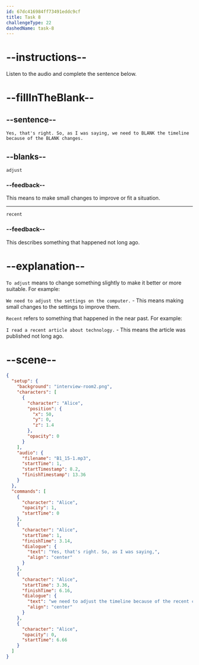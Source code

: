 ```yaml
---
id: 67dc416984ff73491eddc9cf
title: Task 8
challengeType: 22
dashedName: task-8
---
```


<!-- (Audio) Alice: Yes, that's right. So, as I was saying, we need to adjust the timeline because of the recent changes. -->

# --instructions--

Listen to the audio and complete the sentence below.

# --fillInTheBlank--

## --sentence--

`Yes, that's right. So, as I was saying, we need to BLANK the timeline because of the BLANK changes.`

## --blanks--

`adjust`

### --feedback--

This means to make small changes to improve or fit a situation.

---

`recent`

### --feedback--

This describes something that happened not long ago.

# --explanation--

`To adjust` means to change something slightly to make it better or more suitable. For example:

`We need to adjust the settings on the computer.` - This means making small changes to the settings to improve them.

`Recent` refers to something that happened in the near past. For example:

`I read a recent article about technology.` - This means the article was published not long ago.

# --scene--

```json
{
  "setup": {
    "background": "interview-room2.png",
    "characters": [
      {
        "character": "Alice",
        "position": {
          "x": 50,
          "y": 0,
          "z": 1.4
        },
        "opacity": 0
      }
    ],
    "audio": {
      "filename": "B1_15-1.mp3",
      "startTime": 1,
      "startTimestamp": 8.2,
      "finishTimestamp": 13.36
    }
  },
  "commands": [
    {
      "character": "Alice",
      "opacity": 1,
      "startTime": 0
    },
    {
      "character": "Alice",
      "startTime": 1,
      "finishTime": 3.14,
      "dialogue": {
        "text": "Yes, that's right. So, as I was saying,",
        "align": "center"
      }
    },
    {
      "character": "Alice",
      "startTime": 3.36,
      "finishTime": 6.16,
      "dialogue": {
        "text": "we need to adjust the timeline because of the recent changes.",
        "align": "center"
      }
    },
    {
      "character": "Alice",
      "opacity": 0,
      "startTime": 6.66
    }
  ]
}
```
